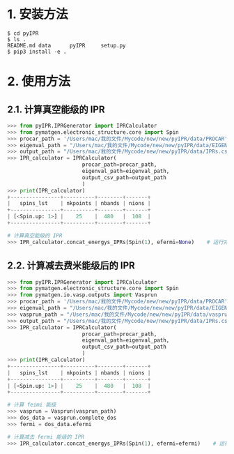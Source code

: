<!--
 * @Author: Uper 41718895+Hyliu-BUAA@users.noreply.github.com
 * @Date: 2022-06-01 21:52:17
 * @LastEditors: Uper 41718895+Hyliu-BUAA@users.noreply.github.com
 * @LastEditTime: 2022-06-02 13:53:25
 * @FilePath: /pyIPR/README.md
 * @Description: 这是默认设置,请设置`customMade`, 打开koroFileHeader查看配置 进行设置: https://github.com/OBKoro1/koro1FileHeader/wiki/%E9%85%8D%E7%BD%AE
-->

# 1. 安装方法
```shell
$ cd pyIPR
$ ls .
README.md data      pyIPR     setup.py
$ pip3 install -e .
```


# 2. 使用方法
## 2.1. 计算真空能级的 IPR
```python
>>> from pyIPR.IPRGenerator import IPRCalculator
>>> from pymatgen.electronic_structure.core import Spin
>>> procar_path = '/Users/mac/我的文件/Mycode/new/new/pyIPR/data/PROCAR'
>>> eigenval_path = "/Users/mac/我的文件/Mycode/new/new/pyIPR/data/EIGENVAL"
>>> output_path = "/Users/mac/我的文件/Mycode/new/new/pyIPR/data/IPRs.csv"
>>> IPR_calculator = IPRCalculator(
                        procar_path=procar_path,
                        eigenval_path=eigenval_path,
                        output_csv_path=output_path
                        )
>>> print(IPR_calculator)
+----------------+----------+--------+-------+
|   spins_lst    | nkpoints | nbands | nions |
+----------------+----------+--------+-------+
| [<Spin.up: 1>] |    25    |  480   |  108  |
+----------------+----------+--------+-------+

# 计算真空能级的 IPR
>>> IPR_calculator.concat_energys_IPRs(Spin(1), efermi=None)    # 运行完毕后，产生 "/Users/mac/我的文件/Mycode/new/new/pyIPR/data/IPRs.csv" 文件
```

## 2.2. 计算减去费米能级后的 IPR
```python
>>> from pyIPR.IPRGenerator import IPRCalculator
>>> from pymatgen.electronic_structure.core import Spin
>>> from pymatgen.io.vasp.outputs import Vasprun
>>> procar_path = '/Users/mac/我的文件/Mycode/new/new/pyIPR/data/PROCAR'
>>> eigenval_path = "/Users/mac/我的文件/Mycode/new/new/pyIPR/data/EIGENVAL"
>>> vasprun_path = "/Users/mac/我的文件/Mycode/new/new/pyIPR/data/vasprun.xml"
>>> output_path = "/Users/mac/我的文件/Mycode/new/new/pyIPR/data/IPRs.csv"
>>> IPR_calculator = IPRCalculator(
                        procar_path=procar_path,
                        eigenval_path=eigenval_path,
                        output_csv_path=output_path
                        )
>>> print(IPR_calculator)
+----------------+----------+--------+-------+
|   spins_lst    | nkpoints | nbands | nions |
+----------------+----------+--------+-------+
| [<Spin.up: 1>] |    25    |  480   |  108  |
+----------------+----------+--------+-------+

# 计算 feimi 能级
>>> vasprun = Vasprun(vasprun_path)
>>> dos_data = vasprun.complete_dos
>>> fermi = dos_data.efermi

# 计算减去 fermi 能级的 IPR
>>> IPR_calculator.concat_energys_IPRs(Spin(1), efermi=efermi)    # 运行完毕后，产生 "/Users/mac/我的文件/Mycode/new/new/pyIPR/data/IPRs.csv" 文件
```
